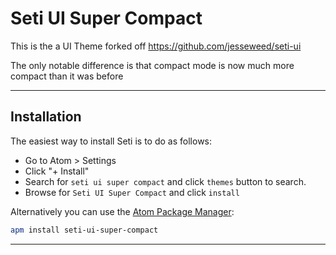 # Seti UI Super Compact

This is the a UI Theme forked off https://github.com/jesseweed/seti-ui

The only notable difference is that compact mode is now much more compact than it was before

-----

## Installation
The easiest way to install Seti is to do as follows:

+ Go to Atom > Settings
+ Click "+ Install"
+ Search for `seti ui super compact` and click `themes` button to search.
+ Browse for `Seti UI Super Compact` and click `install`

Alternatively you can use the [Atom Package Manager](https://github.com/atom/apm):

```bash
apm install seti-ui-super-compact
```


-----
